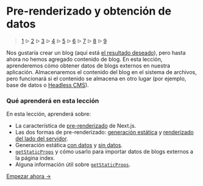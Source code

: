 # Pre-renderizado y obtención de datos

> [1](./1.md) &#5125; [2](./2.md) &#5125; [3](./3.md) &#5125; [4](./4.md) &#5125; [5](./5.md) &#5125; [6](./6.md) &#5125; [7](./7.md) &#5125; [8](./8.md) &#5125; [9](./9.md)

Nos gustaría crear un blog (aquí está [el resultado deseado](https://next-learn-starter.vercel.app/)), pero hasta ahora no hemos agregado contenido de blog. En esta lección, aprenderemos cómo obtener datos de blogs externos en nuestra aplicación. Almacenaremos el contenido del blog en el sistema de archivos, pero funcionará si el contenido se almacena en otro lugar (por ejemplo, base de datos o [Headless CMS](https://en.wikipedia.org/wiki/Headless_content_management_system)).

### Qué aprenderá en esta lección

En esta lección, aprenderá sobre:

- La característica de [pre-renderizado](https://nextjs.org/docs/basic-features/pages#pre-rendering) de Next.js.
- Las dos formas de pre-renderizado: [generación estática](https://nextjs.org/docs/basic-features/pages#static-generation-recommended) y [renderizado del lado del servidor](https://nextjs.org/docs/basic-features/pages#server-side-rendering).
- Generación estática [con datos](https://nextjs.org/docs/basic-features/pages#static-generation-with-data) y [sin datos](https://nextjs.org/docs/basic-features/pages#static-generation-without-data).
- [`getStaticProps`](https://nextjs.org/docs/basic-features/data-fetching#getstaticprops-static-generation) y cómo usarlo para importar datos de blogs externos a la página index.
- Alguna información útil sobre [`getStaticProps`](https://nextjs.org/docs/basic-features/data-fetching#getstaticprops-static-generation).

[Empezar ahora &#8594;](./2.md)
